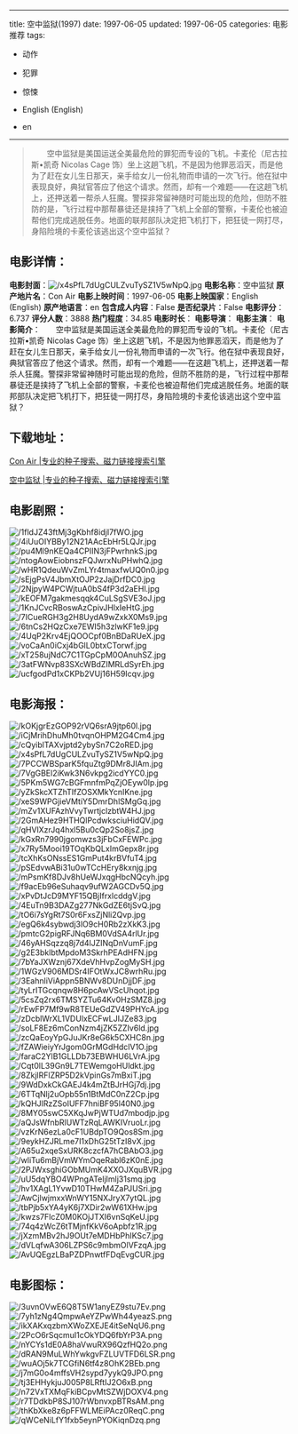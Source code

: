 
---
title: 空中监狱(1997)
date: 1997-06-05
updated: 1997-06-05
categories: 电影推荐
tags:
- 动作
- 犯罪
- 惊悚

- English (English)
- en
---


> 　　空中监狱是美国运送全美最危险的罪犯而专设的飞机。卡麦伦（尼古拉斯•凯奇 Nicolas Cage 饰）坐上这趟飞机，不是因为他罪恶滔天，而是他为了赶在女儿生日那天，亲手给女儿一份礼物而申请的一次飞行。他在狱中表现良好，典狱官答应了他这个请求。然而，却有一个难题——在这趟飞机上，还押送着一帮杀人狂魔。警探非常留神随时可能出现的危险，但防不胜防的是，飞行过程中那帮暴徒还是挟持了飞机上全部的警察，卡麦伦也被迫帮他们完成逃脱任务。地面的联邦部队决定把飞机打下，把狂徒一网打尽，身陷险境的卡麦伦该逃出这个空中监狱？

## **电影详情**：

**电影封面**：<img src="https://image.tmdb.org/t/p/w200/x4sPfL7dUgCULZvuTySZ1V5wNpQ.jpg" alt="/x4sPfL7dUgCULZvuTySZ1V5wNpQ.jpg" title="/x4sPfL7dUgCULZvuTySZ1V5wNpQ.jpg">
**电影名称**：空中监狱
**原产地片名**：Con Air
**电影上映时间**：1997-06-05
**电影上映国家**：English (English)
**原产地语言**：en
**包含成人内容**：False
**是否纪录片**：False
**电影评分**：6.737
**评分人数**：3888
**热门程度**：34.85
**电影时长**：
**电影导演**：
**电影主演**：
**电影简介**：　　空中监狱是美国运送全美最危险的罪犯而专设的飞机。卡麦伦（尼古拉斯•凯奇 Nicolas Cage 饰）坐上这趟飞机，不是因为他罪恶滔天，而是他为了赶在女儿生日那天，亲手给女儿一份礼物而申请的一次飞行。他在狱中表现良好，典狱官答应了他这个请求。然而，却有一个难题——在这趟飞机上，还押送着一帮杀人狂魔。警探非常留神随时可能出现的危险，但防不胜防的是，飞行过程中那帮暴徒还是挟持了飞机上全部的警察，卡麦伦也被迫帮他们完成逃脱任务。地面的联邦部队决定把飞机打下，把狂徒一网打尽，身陷险境的卡麦伦该逃出这个空中监狱？

## **下载地址**：
[Con Air |专业的种子搜索、磁力链接搜索引擎](https://movie.amd794.com:2083/?search=Con%20Air&ordering=&mode=match_phrase&page_size=10&page=1)

[空中监狱 |专业的种子搜索、磁力链接搜索引擎](https://movie.amd794.com:2083/?search=%E7%A9%BA%E4%B8%AD%E7%9B%91%E7%8B%B1&ordering=&mode=match_phrase&page_size=10&page=1)
 

## **电影剧照**：
<img src="https://image.tmdb.org/t/p/original/1fldJZ43ftMj3gKbhf8idjI7fWO.jpg" alt="/1fldJZ43ftMj3gKbhf8idjI7fWO.jpg" title="/1fldJZ43ftMj3gKbhf8idjI7fWO.jpg"><img src="https://image.tmdb.org/t/p/original/4iUuOIYBBy12N21AAcEbHr5LQJr.jpg" alt="/4iUuOIYBBy12N21AAcEbHr5LQJr.jpg" title="/4iUuOIYBBy12N21AAcEbHr5LQJr.jpg"><img src="https://image.tmdb.org/t/p/original/pu4Ml9nKEQa4CPIIN3jFPwrhnkS.jpg" alt="/pu4Ml9nKEQa4CPIIN3jFPwrhnkS.jpg" title="/pu4Ml9nKEQa4CPIIN3jFPwrhnkS.jpg"><img src="https://image.tmdb.org/t/p/original/ntogAowEiobnszFQJwrxNuPHwhQ.jpg" alt="/ntogAowEiobnszFQJwrxNuPHwhQ.jpg" title="/ntogAowEiobnszFQJwrxNuPHwhQ.jpg"><img src="https://image.tmdb.org/t/p/original/wHR1QdeuWvZmLYr4tmaxfwUQ0n0.jpg" alt="/wHR1QdeuWvZmLYr4tmaxfwUQ0n0.jpg" title="/wHR1QdeuWvZmLYr4tmaxfwUQ0n0.jpg"><img src="https://image.tmdb.org/t/p/original/sEjgPsV4JbmXtOJP2zJajDrfDC0.jpg" alt="/sEjgPsV4JbmXtOJP2zJajDrfDC0.jpg" title="/sEjgPsV4JbmXtOJP2zJajDrfDC0.jpg"><img src="https://image.tmdb.org/t/p/original/2NjpyW4PCWjtuA0bS4fP3d2aEHl.jpg" alt="/2NjpyW4PCWjtuA0bS4fP3d2aEHl.jpg" title="/2NjpyW4PCWjtuA0bS4fP3d2aEHl.jpg"><img src="https://image.tmdb.org/t/p/original/kEOFM7gakmesqqk4CuLSgSVE3oJ.jpg" alt="/kEOFM7gakmesqqk4CuLSgSVE3oJ.jpg" title="/kEOFM7gakmesqqk4CuLSgSVE3oJ.jpg"><img src="https://image.tmdb.org/t/p/original/1KnJCvcRBoswAzCpivJHlxIeHtG.jpg" alt="/1KnJCvcRBoswAzCpivJHlxIeHtG.jpg" title="/1KnJCvcRBoswAzCpivJHlxIeHtG.jpg"><img src="https://image.tmdb.org/t/p/original/7ICueRGH3g2H8UydA9wZxkX0Ms9.jpg" alt="/7ICueRGH3g2H8UydA9wZxkX0Ms9.jpg" title="/7ICueRGH3g2H8UydA9wZxkX0Ms9.jpg"><img src="https://image.tmdb.org/t/p/original/6tnCs2HQzCxe7EWI5h3zlwKF1e9.jpg" alt="/6tnCs2HQzCxe7EWI5h3zlwKF1e9.jpg" title="/6tnCs2HQzCxe7EWI5h3zlwKF1e9.jpg"><img src="https://image.tmdb.org/t/p/original/4UqP2Krv4EjQOOCpf0BnBDaRUeX.jpg" alt="/4UqP2Krv4EjQOOCpf0BnBDaRUeX.jpg" title="/4UqP2Krv4EjQOOCpf0BnBDaRUeX.jpg"><img src="https://image.tmdb.org/t/p/original/voCaAn0iCxj4bGlL0btxCTorwf.jpg" alt="/voCaAn0iCxj4bGlL0btxCTorwf.jpg" title="/voCaAn0iCxj4bGlL0btxCTorwf.jpg"><img src="https://image.tmdb.org/t/p/original/xT258ujNdC7C1TGpCpM0OAnuhSZ.jpg" alt="/xT258ujNdC7C1TGpCpM0OAnuhSZ.jpg" title="/xT258ujNdC7C1TGpCpM0OAnuhSZ.jpg"><img src="https://image.tmdb.org/t/p/original/3atFWNvp83SXcWBdZIMRLdSyrEh.jpg" alt="/3atFWNvp83SXcWBdZIMRLdSyrEh.jpg" title="/3atFWNvp83SXcWBdZIMRLdSyrEh.jpg"><img src="https://image.tmdb.org/t/p/original/ucfgodPd1xCKPb2VUj16H59Icqv.jpg" alt="/ucfgodPd1xCKPb2VUj16H59Icqv.jpg" title="/ucfgodPd1xCKPb2VUj16H59Icqv.jpg">

## **电影海报**：
<img src="https://image.tmdb.org/t/p/original/kOKjgrEzGOP92rVQ6srA9jtp60l.jpg" alt="/kOKjgrEzGOP92rVQ6srA9jtp60l.jpg" title="/kOKjgrEzGOP92rVQ6srA9jtp60l.jpg"><img src="https://image.tmdb.org/t/p/original/iCjMrihDhuMh0tvqnOHPM2G4Cm4.jpg" alt="/iCjMrihDhuMh0tvqnOHPM2G4Cm4.jpg" title="/iCjMrihDhuMh0tvqnOHPM2G4Cm4.jpg"><img src="https://image.tmdb.org/t/p/original/cQyiblTAXvjptd2ybySn7C2oRED.jpg" alt="/cQyiblTAXvjptd2ybySn7C2oRED.jpg" title="/cQyiblTAXvjptd2ybySn7C2oRED.jpg"><img src="https://image.tmdb.org/t/p/original/x4sPfL7dUgCULZvuTySZ1V5wNpQ.jpg" alt="/x4sPfL7dUgCULZvuTySZ1V5wNpQ.jpg" title="/x4sPfL7dUgCULZvuTySZ1V5wNpQ.jpg"><img src="https://image.tmdb.org/t/p/original/7PCCWBSparK5fquZtg9DMr8JIAm.jpg" alt="/7PCCWBSparK5fquZtg9DMr8JIAm.jpg" title="/7PCCWBSparK5fquZtg9DMr8JIAm.jpg"><img src="https://image.tmdb.org/t/p/original/7VgGBEl2iKwk3N6vkpg2icdYYC0.jpg" alt="/7VgGBEl2iKwk3N6vkpg2icdYYC0.jpg" title="/7VgGBEl2iKwk3N6vkpg2icdYYC0.jpg"><img src="https://image.tmdb.org/t/p/original/5PKm5WG7cBGFmnfmPqZjOEyw0lp.jpg" alt="/5PKm5WG7cBGFmnfmPqZjOEyw0lp.jpg" title="/5PKm5WG7cBGFmnfmPqZjOEyw0lp.jpg"><img src="https://image.tmdb.org/t/p/original/yZkSkcXTZhTIfZOSXMkYcnIKne.jpg" alt="/yZkSkcXTZhTIfZOSXMkYcnIKne.jpg" title="/yZkSkcXTZhTIfZOSXMkYcnIKne.jpg"><img src="https://image.tmdb.org/t/p/original/xeS9WPGjieVMtiY5DmrDhlSMgGq.jpg" alt="/xeS9WPGjieVMtiY5DmrDhlSMgGq.jpg" title="/xeS9WPGjieVMtiY5DmrDhlSMgGq.jpg"><img src="https://image.tmdb.org/t/p/original/mZv1XUFAzhVvyTwrtjclzbtW4HJ.jpg" alt="/mZv1XUFAzhVvyTwrtjclzbtW4HJ.jpg" title="/mZv1XUFAzhVvyTwrtjclzbtW4HJ.jpg"><img src="https://image.tmdb.org/t/p/original/2GmAHez9HTHQlPcdwksciuHidQV.jpg" alt="/2GmAHez9HTHQlPcdwksciuHidQV.jpg" title="/2GmAHez9HTHQlPcdwksciuHidQV.jpg"><img src="https://image.tmdb.org/t/p/original/qHVlXzrJq4hxl5Bu0cQp2So8jsZ.jpg" alt="/qHVlXzrJq4hxl5Bu0cQp2So8jsZ.jpg" title="/qHVlXzrJq4hxl5Bu0cQp2So8jsZ.jpg"><img src="https://image.tmdb.org/t/p/original/kGxRn7990jgomwzs3jFbCxFEWPc.jpg" alt="/kGxRn7990jgomwzs3jFbCxFEWPc.jpg" title="/kGxRn7990jgomwzs3jFbCxFEWPc.jpg"><img src="https://image.tmdb.org/t/p/original/x7Ry5Mooi19TOqKbQLxImGepx8r.jpg" alt="/x7Ry5Mooi19TOqKbQLxImGepx8r.jpg" title="/x7Ry5Mooi19TOqKbQLxImGepx8r.jpg"><img src="https://image.tmdb.org/t/p/original/tcXhKsONssES1GmPut4krBVfuT4.jpg" alt="/tcXhKsONssES1GmPut4krBVfuT4.jpg" title="/tcXhKsONssES1GmPut4krBVfuT4.jpg"><img src="https://image.tmdb.org/t/p/original/pSEdvwABi31u0wTCcHEry8kxnjg.jpg" alt="/pSEdvwABi31u0wTCcHEry8kxnjg.jpg" title="/pSEdvwABi31u0wTCcHEry8kxnjg.jpg"><img src="https://image.tmdb.org/t/p/original/mPsmKf8DJv8hUeWJxqgHbcNQcyh.jpg" alt="/mPsmKf8DJv8hUeWJxqgHbcNQcyh.jpg" title="/mPsmKf8DJv8hUeWJxqgHbcNQcyh.jpg"><img src="https://image.tmdb.org/t/p/original/f9acEb96eSuhaqv9ufW2AGCDv5Q.jpg" alt="/f9acEb96eSuhaqv9ufW2AGCDv5Q.jpg" title="/f9acEb96eSuhaqv9ufW2AGCDv5Q.jpg"><img src="https://image.tmdb.org/t/p/original/xPvDtJcD9MYF15QBjIfrxlcddgV.jpg" alt="/xPvDtJcD9MYF15QBjIfrxlcddgV.jpg" title="/xPvDtJcD9MYF15QBjIfrxlcddgV.jpg"><img src="https://image.tmdb.org/t/p/original/4EuTn9B3DAZg277NkGdZE6tjSvQ.jpg" alt="/4EuTn9B3DAZg277NkGdZE6tjSvQ.jpg" title="/4EuTn9B3DAZg277NkGdZE6tjSvQ.jpg"><img src="https://image.tmdb.org/t/p/original/tO6i7sYgRt7S0r6FxsZjNli2Qvp.jpg" alt="/tO6i7sYgRt7S0r6FxsZjNli2Qvp.jpg" title="/tO6i7sYgRt7S0r6FxsZjNli2Qvp.jpg"><img src="https://image.tmdb.org/t/p/original/egQ6k4sybwdj3lO9cH0Rb2zXkK3.jpg" alt="/egQ6k4sybwdj3lO9cH0Rb2zXkK3.jpg" title="/egQ6k4sybwdj3lO9cH0Rb2zXkK3.jpg"><img src="https://image.tmdb.org/t/p/original/pmtcG2pigRFJNq6BM0VdSA4rlUr.jpg" alt="/pmtcG2pigRFJNq6BM0VdSA4rlUr.jpg" title="/pmtcG2pigRFJNq6BM0VdSA4rlUr.jpg"><img src="https://image.tmdb.org/t/p/original/46yAHSqzzq8j7d4lJZINqDnVumF.jpg" alt="/46yAHSqzzq8j7d4lJZINqDnVumF.jpg" title="/46yAHSqzzq8j7d4lJZINqDnVumF.jpg"><img src="https://image.tmdb.org/t/p/original/g2E3bklbtMpdoM3SkrhPEAdHFN.jpg" alt="/g2E3bklbtMpdoM3SkrhPEAdHFN.jpg" title="/g2E3bklbtMpdoM3SkrhPEAdHFN.jpg"><img src="https://image.tmdb.org/t/p/original/7bYaJXWznj67XdeVhHvpZogMySH.jpg" alt="/7bYaJXWznj67XdeVhHvpZogMySH.jpg" title="/7bYaJXWznj67XdeVhHvpZogMySH.jpg"><img src="https://image.tmdb.org/t/p/original/1WGzV906MDSr4IFOtWxJC8wrhRu.jpg" alt="/1WGzV906MDSr4IFOtWxJC8wrhRu.jpg" title="/1WGzV906MDSr4IFOtWxJC8wrhRu.jpg"><img src="https://image.tmdb.org/t/p/original/3EahnliViAppn5BNWv8DUnDjjDF.jpg" alt="/3EahnliViAppn5BNWv8DUnDjjDF.jpg" title="/3EahnliViAppn5BNWv8DUnDjjDF.jpg"><img src="https://image.tmdb.org/t/p/original/tyLrITGcqnqw8H6pcAwVScUhqot.jpg" alt="/tyLrITGcqnqw8H6pcAwVScUhqot.jpg" title="/tyLrITGcqnqw8H6pcAwVScUhqot.jpg"><img src="https://image.tmdb.org/t/p/original/5csZq2rx6TMSYZTu64Kv0HzSMZ8.jpg" alt="/5csZq2rx6TMSYZTu64Kv0HzSMZ8.jpg" title="/5csZq2rx6TMSYZTu64Kv0HzSMZ8.jpg"><img src="https://image.tmdb.org/t/p/original/rEwFP7Mf9wR8TEUeGdZV49PHYcA.jpg" alt="/rEwFP7Mf9wR8TEUeGdZV49PHYcA.jpg" title="/rEwFP7Mf9wR8TEUeGdZV49PHYcA.jpg"><img src="https://image.tmdb.org/t/p/original/zDcblWrXL1VDUlxECFwLJIJZe83.jpg" alt="/zDcblWrXL1VDUlxECFwLJIJZe83.jpg" title="/zDcblWrXL1VDUlxECFwLJIJZe83.jpg"><img src="https://image.tmdb.org/t/p/original/soLF8Ez6mConNzm4jZK5ZZIv6ld.jpg" alt="/soLF8Ez6mConNzm4jZK5ZZIv6ld.jpg" title="/soLF8Ez6mConNzm4jZK5ZZIv6ld.jpg"><img src="https://image.tmdb.org/t/p/original/zcQaEoyYpGJuJKr8eG6k5CXHC8n.jpg" alt="/zcQaEoyYpGJuJKr8eG6k5CXHC8n.jpg" title="/zcQaEoyYpGJuJKr8eG6k5CXHC8n.jpg"><img src="https://image.tmdb.org/t/p/original/fZAWieiyYrJgom0GrMGdHdclV1O.jpg" alt="/fZAWieiyYrJgom0GrMGdHdclV1O.jpg" title="/fZAWieiyYrJgom0GrMGdHdclV1O.jpg"><img src="https://image.tmdb.org/t/p/original/faraC2YlB1GLLDb73EBWHU6LVrA.jpg" alt="/faraC2YlB1GLLDb73EBWHU6LVrA.jpg" title="/faraC2YlB1GLLDb73EBWHU6LVrA.jpg"><img src="https://image.tmdb.org/t/p/original/Cqt0lL39Gn9L7TEWemgoHUldkt.jpg" alt="/Cqt0lL39Gn9L7TEWemgoHUldkt.jpg" title="/Cqt0lL39Gn9L7TEWemgoHUldkt.jpg"><img src="https://image.tmdb.org/t/p/original/8ZkjlRFlZRP5D2kVpinGs7mBxiT.jpg" alt="/8ZkjlRFlZRP5D2kVpinGs7mBxiT.jpg" title="/8ZkjlRFlZRP5D2kVpinGs7mBxiT.jpg"><img src="https://image.tmdb.org/t/p/original/9WdDxkCkGAEJ4k4mZtBJrHGj7dj.jpg" alt="/9WdDxkCkGAEJ4k4mZtBJrHGj7dj.jpg" title="/9WdDxkCkGAEJ4k4mZtBJrHGj7dj.jpg"><img src="https://image.tmdb.org/t/p/original/6TTqNlj2uOpb55n1BtMdC0nZ2Cp.jpg" alt="/6TTqNlj2uOpb55n1BtMdC0nZ2Cp.jpg" title="/6TTqNlj2uOpb55n1BtMdC0nZ2Cp.jpg"><img src="https://image.tmdb.org/t/p/original/kQHJlRzZSoIUFF7hniBF95l40N0.jpg" alt="/kQHJlRzZSoIUFF7hniBF95l40N0.jpg" title="/kQHJlRzZSoIUFF7hniBF95l40N0.jpg"><img src="https://image.tmdb.org/t/p/original/8MY05swC5XKqJwPjWTUd7mbodjp.jpg" alt="/8MY05swC5XKqJwPjWTUd7mbodjp.jpg" title="/8MY05swC5XKqJwPjWTUd7mbodjp.jpg"><img src="https://image.tmdb.org/t/p/original/aQJsWfnbRlUWTzRqLAWKIVruoLr.jpg" alt="/aQJsWfnbRlUWTzRqLAWKIVruoLr.jpg" title="/aQJsWfnbRlUWTzRqLAWKIVruoLr.jpg"><img src="https://image.tmdb.org/t/p/original/vzKrN6ezLa0cF1UBdpTO9Qos8Sm.jpg" alt="/vzKrN6ezLa0cF1UBdpTO9Qos8Sm.jpg" title="/vzKrN6ezLa0cF1UBdpTO9Qos8Sm.jpg"><img src="https://image.tmdb.org/t/p/original/9eykHZJRLme7I1xDhG25tTzI8vX.jpg" alt="/9eykHZJRLme7I1xDhG25tTzI8vX.jpg" title="/9eykHZJRLme7I1xDhG25tTzI8vX.jpg"><img src="https://image.tmdb.org/t/p/original/A65u2xqeSxURK8czcfA7hCBAbO3.jpg" alt="/A65u2xqeSxURK8czcfA7hCBAbO3.jpg" title="/A65u2xqeSxURK8czcfA7hCBAbO3.jpg"><img src="https://image.tmdb.org/t/p/original/wliTu6mBjVmWYmOqeRabl6zK0nE.jpg" alt="/wliTu6mBjVmWYmOqeRabl6zK0nE.jpg" title="/wliTu6mBjVmWYmOqeRabl6zK0nE.jpg"><img src="https://image.tmdb.org/t/p/original/2PJWxsghiGObMUmK4XXOJXquBVR.jpg" alt="/2PJWxsghiGObMUmK4XXOJXquBVR.jpg" title="/2PJWxsghiGObMUmK4XXOJXquBVR.jpg"><img src="https://image.tmdb.org/t/p/original/uU5dqYBO4WPngATeljImlj31smq.jpg" alt="/uU5dqYBO4WPngATeljImlj31smq.jpg" title="/uU5dqYBO4WPngATeljImlj31smq.jpg"><img src="https://image.tmdb.org/t/p/original/hv1XAgL1YvwD10THwM4ZaPJUSri.jpg" alt="/hv1XAgL1YvwD10THwM4ZaPJUSri.jpg" title="/hv1XAgL1YvwD10THwM4ZaPJUSri.jpg"><img src="https://image.tmdb.org/t/p/original/AwCjlwjmxxWnWY15NXJryX7ytQL.jpg" alt="/AwCjlwjmxxWnWY15NXJryX7ytQL.jpg" title="/AwCjlwjmxxWnWY15NXJryX7ytQL.jpg"><img src="https://image.tmdb.org/t/p/original/tbPjb5xYA4yK6j7XDir2wW61XHw.jpg" alt="/tbPjb5xYA4yK6j7XDir2wW61XHw.jpg" title="/tbPjb5xYA4yK6j7XDir2wW61XHw.jpg"><img src="https://image.tmdb.org/t/p/original/kwzs7FlcZ0M0KOjJTXI6vnSqKeU.jpg" alt="/kwzs7FlcZ0M0KOjJTXI6vnSqKeU.jpg" title="/kwzs7FlcZ0M0KOjJTXI6vnSqKeU.jpg"><img src="https://image.tmdb.org/t/p/original/74q4zWcZ6tTMjnfKkV6oApbfz1R.jpg" alt="/74q4zWcZ6tTMjnfKkV6oApbfz1R.jpg" title="/74q4zWcZ6tTMjnfKkV6oApbfz1R.jpg"><img src="https://image.tmdb.org/t/p/original/jXzmMBv2hJ9OUt7eMDHbPhIKSc7.jpg" alt="/jXzmMBv2hJ9OUt7eMDHbPhIKSc7.jpg" title="/jXzmMBv2hJ9OUt7eMDHbPhIKSc7.jpg"><img src="https://image.tmdb.org/t/p/original/dVLqfwA306LZPS6c9mbmOlVFzqA.jpg" alt="/dVLqfwA306LZPS6c9mbmOlVFzqA.jpg" title="/dVLqfwA306LZPS6c9mbmOlVFzqA.jpg"><img src="https://image.tmdb.org/t/p/original/AvUQEgzLBaPZDPnwtfFDqEvgCUR.jpg" alt="/AvUQEgzLBaPZDPnwtfFDqEvgCUR.jpg" title="/AvUQEgzLBaPZDPnwtfFDqEvgCUR.jpg">

## **电影图标**：
<img src="https://image.tmdb.org/t/p/original/3uvnOVwE6Q8T5W1anyEZ9stu7Ev.png" alt="/3uvnOVwE6Q8T5W1anyEZ9stu7Ev.png" title="/3uvnOVwE6Q8T5W1anyEZ9stu7Ev.png"><img src="https://image.tmdb.org/t/p/original/7yh1zNg4QmpwAeYZPwWh44yeazS.png" alt="/7yh1zNg4QmpwAeYZPwWh44yeazS.png" title="/7yh1zNg4QmpwAeYZPwWh44yeazS.png"><img src="https://image.tmdb.org/t/p/original/ikXAKxqzbmXWoZXEJE4itSeNqU6.png" alt="/ikXAKxqzbmXWoZXEJE4itSeNqU6.png" title="/ikXAKxqzbmXWoZXEJE4itSeNqU6.png"><img src="https://image.tmdb.org/t/p/original/2PcO6rSqcmuI1cOkYDQ6fbYrP3A.png" alt="/2PcO6rSqcmuI1cOkYDQ6fbYrP3A.png" title="/2PcO6rSqcmuI1cOkYDQ6fbYrP3A.png"><img src="https://image.tmdb.org/t/p/original/nYCYs1dE0A8haVwuRX96QzfHQ2o.png" alt="/nYCYs1dE0A8haVwuRX96QzfHQ2o.png" title="/nYCYs1dE0A8haVwuRX96QzfHQ2o.png"><img src="https://image.tmdb.org/t/p/original/dRAN9MuLWhYwkgvFZLUVTFD6LSR.png" alt="/dRAN9MuLWhYwkgvFZLUVTFD6LSR.png" title="/dRAN9MuLWhYwkgvFZLUVTFD6LSR.png"><img src="https://image.tmdb.org/t/p/original/wuAOj5k7TCGfiN6tf4z8OhK2BEb.png" alt="/wuAOj5k7TCGfiN6tf4z8OhK2BEb.png" title="/wuAOj5k7TCGfiN6tf4z8OhK2BEb.png"><img src="https://image.tmdb.org/t/p/original/j7mG0o4mffsVH2sypd7yykQ9JPO.png" alt="/j7mG0o4mffsVH2sypd7yykQ9JPO.png" title="/j7mG0o4mffsVH2sypd7yykQ9JPO.png"><img src="https://image.tmdb.org/t/p/original/tj3EHHykjuJ005P8LRftIJ2O6xB.png" alt="/tj3EHHykjuJ005P8LRftIJ2O6xB.png" title="/tj3EHHykjuJ005P8LRftIJ2O6xB.png"><img src="https://image.tmdb.org/t/p/original/n72VxTXMqFkiBCpvMtSZWjDOXV4.png" alt="/n72VxTXMqFkiBCpvMtSZWjDOXV4.png" title="/n72VxTXMqFkiBCpvMtSZWjDOXV4.png"><img src="https://image.tmdb.org/t/p/original/r7TDdkbP8SJ107rWbnvxpBTRsAM.png" alt="/r7TDdkbP8SJ107rWbnvxpBTRsAM.png" title="/r7TDdkbP8SJ107rWbnvxpBTRsAM.png"><img src="https://image.tmdb.org/t/p/original/thKbXke8z6pFFWLMEiPAcz0ReqC.png" alt="/thKbXke8z6pFFWLMEiPAcz0ReqC.png" title="/thKbXke8z6pFFWLMEiPAcz0ReqC.png"><img src="https://image.tmdb.org/t/p/original/qWCeNiLfY1fxb5eynPYOKiqnDzq.png" alt="/qWCeNiLfY1fxb5eynPYOKiqnDzq.png" title="/qWCeNiLfY1fxb5eynPYOKiqnDzq.png">
